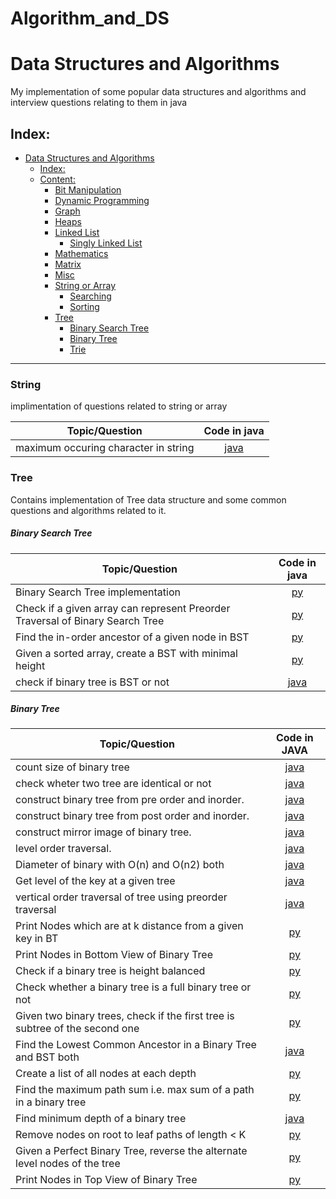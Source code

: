 # Algorithm_and_DS
# Data Structures and Algorithms

My implementation of some popular data structures and algorithms and interview questions relating to them in java

## Index:

- [Data Structures and Algorithms](#Data-Structures-and-Algorithms)
  - [Index:](#Index)
  - [Content:](#Content)
    - [Bit Manipulation](#Bit-Manipulation)
    - [Dynamic Programming](#Dynamic-Programming)
    - [Graph](#Graph)
    - [Heaps](#Heaps)
    - [Linked List](#Linked-List)
        - [Singly Linked List](#Singly-Linked-List)
    - [Mathematics](#Mathematics)
    - [Matrix](#Matrix)
    - [Misc](#Misc)
    - [String or Array](#String-or-Array)
      - [Searching](#Searching)
      - [Sorting](#Sorting)
    - [Tree](#Tree)
        - [Binary Search Tree](#Binary-Search-Tree)
        - [Binary Tree](#Binary-Tree)
        - [Trie](#Trie)

------------------------------------------------------------------------------
### String


implimentation of questions related to string or array

| 			Topic/Question			                                            |	Code in java                           
|-----------------------------------|:------------------:|
|	maximum occuring character in string	                                |[java]()|

### Tree

Contains implementation of Tree data structure and some common questions and algorithms related to it.

##### Binary Search Tree

| 			Topic/Question			                                            |	Code in java                           
|-----------------------------------|:------------------:|
|	Binary Search Tree implementation			                                |[py](Tree/BinarySearchTree/BST.py)|
|Check if a given array can represent Preorder Traversal of Binary Search Tree  |[py](Tree/BinarySearchTree/Check_Correct_Preorder.py)|
|Find the in-order ancestor of a given node in BST                              |[py](Tree/BinarySearchTree/InOrder_Ancestor.py)|
|Given a sorted array, create a BST with minimal height                         |[py](Tree/BinarySearchTree/Minimal_Tree.py)|
|check if binary tree is BST or not                                 |[java](Tree/BinarySearchTree/check_BST.java)|

##### Binary Tree

| 			Topic/Question			                                            |	Code in JAVA                          
|-----------------------------------|:------------------:|
|count size of binary tree                                                      |[java](Tree/BinaryTree/number_of_nodes.java)|
|check wheter two tree are identical or not                                                 |[java](Tree/BinaryTree/Identical_or_not.java)|
|construct binary tree from pre order and inorder.                                      |[java](Tree/BinaryTree/Construct_tree_from_pre_inOrder.java)|
|construct binary tree from post order and inorder.                                      |[java](Tree/BinaryTree/Construct_tree_from_post_inOrder.java)|
|construct mirror image of binary tree.                                     |[java](Tree/BinaryTree/Mirror_tree.java)|
|level order traversal.                                     |[java](Tree/BinaryTree/level_order_traversal.java)|
|Diameter of binary with O(n) and O(n2) both                                     |[java](Tree/BinaryTree/diameter.java)|
|Get level of the key at a given tree                                    |[java](Tree/BinaryTree/level_of_key.java)|
|vertical order traversal of tree using preorder traversal                                   |[java](Tree/BinaryTree/vertical_order.java)|
|Print Nodes which are at k distance from a given key in BT                                     |[py](Tree/BinaryTree/Bottom_View.py)|
|Print Nodes in Bottom View of Binary Tree                                      |[py](Tree/BinaryTree/Bottom_View.py)|
|Check if a binary tree is height balanced                                      |[py](Tree/BinaryTree/Check_Balanced.py)|
|Check whether a binary tree is a full binary tree or not                       |[py](Tree/BinaryTree/Check_Full_BinaryTree.py)|
|Given two binary trees, check if the first tree is subtree of the second one   |[py](Tree/BinaryTree/Is_SubTree.py)|
|Find the Lowest Common Ancestor in a Binary Tree and BST both                              |[java](Tree/BinaryTree/LCA.java)|
|Create a list of all nodes at each depth                                       |[py](Tree/BinaryTree/List_Of_Depths.py)|
|Find the maximum path sum i.e. max sum of a path in a binary tree              |[py](Tree/BinaryTree/Max_Path_Sum.py)|
|	Find minimum depth of a binary tree                                         |[java](Tree/BinaryTree/min_depth.java)|
|Remove nodes on root to leaf paths of length < K                               |[py](Tree/BinaryTree/Remove_Path_Less_Than_K.py)|
|Given a Perfect Binary Tree, reverse the alternate level nodes of the tree     |[py](Tree/BinaryTree/Reverse_Alternate_Levels_PBT.py)|
|Print Nodes in Top View of Binary Tree                                         |[py](Tree/BinaryTree/Top_View.py)|[-](
